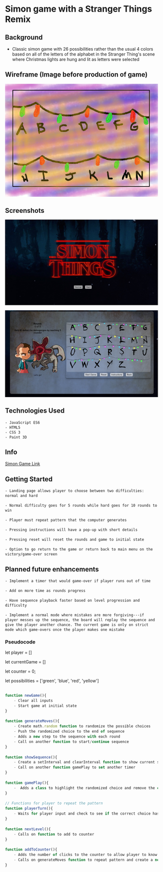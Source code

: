 # Simon game with a Stranger Things Remix

## Background

- Classic simon game with 26 possibilities rather than the usual 4 colors based on all of the letters of the alphabet in the Stranger Thing's scene where Christmas lights are hung and lit as letters were selected

## Wireframe (Image before production of game)

![Quick sketch of game](/images/quicksketch.png)

## Screenshots

![Landing page screenshot](/images/landingpage.jpg)

![Game page screenshot](/images/gamepage.jpg)

## Technologies Used

    - JavaScript ES6
    - HTML5
    - CSS 3
    - Paint 3D

## Info
[Simon Game Link](https://qrstuvy.github.io/simon-things/)

## Getting Started

    - Landing page allows player to choose between two difficulties: normal and hard

    - Normal difficulty goes for 5 rounds while hard goes for 10 rounds to win

    - Player must repeat pattern that the computer generates

    - Pressing instructions will have a pop-up with short details

    - Pressing reset will reset the rounds and game to initial state

    - Option to go return to the game or return back to main menu on the victory/game-over screen

## Planned future enhancements

    - Implement a timer that would game-over if player runs out of time

    - Add on more time as rounds progress

    - Have sequence playback faster based on level progression and difficulty

    - Implement a normal mode where mistakes are more forgiving---if player messes up the sequence, the board will replay the sequence and give the player another chance. The current game is only on strict mode which game-overs once the player makes one mistake


### Pseudocode

<!-- Player, and currentGame sequence. Counter keeps track of the clicks -->
let player = []

let currentGame = []

let counter = 0;

let possibilities = ['green', 'blue', 'red', 'yellow']

<!-- Functions when CPU is creating a new item to the sequence -->
```js

function newGame(){
    - Clear all inputs
    - Start game at initial state
}

function generateMoves(){
    - Create math.random function to randomize the possible choices
    - Push the randomized choice to the end of sequence
    - Adds a new step to the sequence with each round
    - Call on another function to start/continue sequence
}

function showSequence(){
    - Create a setInterval and clearInterval function to show current sequence
    - Call on another function gamePlay to set another timer
}

function gamePlay(){
    -  Adds a class to highlight the randomized choice and remove the class after some time
}

// Functions for player to repeat the pattern
function playerTurn(){
    - Waits for player input and check to see if the correct choice has been clicked
}

function nextLevel(){
    - Calls on function to add to counter
}

function addToCounter(){
    - Adds the number of clicks to the counter to allow player to know what round they are on
    - Calls on generateMoves function to repeat pattern and create a new move at the end
}
